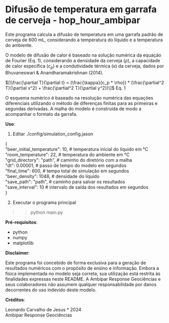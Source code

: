 # Difusão de temperatura em garrafa de cerveja - hop_hour_ambipar

Este programa calcula a difusão de temperatura em uma garrafa padrão de cerveja
de 600 mL, considerando a temperatura do líquido e a temperatura do ambiente.

O modelo de difusão de calor é baseado na solução numérica da equação de Fourier (Eq. 1),
considerando a densidade da cerveja ($\rho$), a capacidade de calor específica ($c_p$) e a condutividade térmica ($\kappa$) da cerveja, dados por Bhuvaneswari & Anandharamakrishnan (2014).

$[\\frac{\partial T}{\partial t} = (\frac{\kappa}{c_p * \rho}) * (\frac{\partial^2 T}{\partial x^2} + \frac{\partial^2 T}{\partial y^2})\]$      Eq. 1

O esquema numérico é baseado na resolução numérica das equações diferenciais utilizando
o método de diferenças finitas para as primeiras e segundas derivadas. A malha do modelo é
construída de modo a acompanhar o formato da garrafa.

**Uso**:

1. Editar ./config/simulation_config.jason
  
  {  
  "beer_initial_temperature": 10, # temperatura inicial do líquido em °C  
  "room_temperature": 22,         # temperatura do ambiente em °C  
  "grid_directory": "path",       # caminho do diretório com a malha  
  "dt": 0.00001,                  # passo de tempo do modelo em segundos  
  "final_time":  600,             # tempo total de simulação em segundos  
  "beer_density": 1048,           # densidade do líquido  
  "save_path": "path",            # caminho para salvar os resultados  
  "save_interval": 10             # intervalo de saída dos resultados em segundos  
  }

  2. Executar o programa principal
  >> python main.py

  **Pré-requisitos**:

  * python
  * numpy
  * matplotlib

**Disclaimer**:

Este programa foi concebido de forma exclusiva para a geração de resultados numéricos com o propósito de ensino e informação. Embora a física implementada no modelo seja correta, sua utilização está restrita às finalidades expressas neste README. A Ambipar Response Geociências e seus colaboradores não assumem qualquer responsabilidade por danos decorrentes do uso indevido deste modelo.

**Créditos**:

Leonardo Carvalho de Jesus * 2024  
Ambipar Response Geociências

